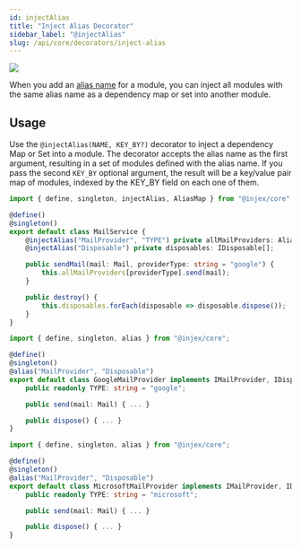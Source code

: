 ```yaml
---
id: injectAlias
title: "Inject Alias Decorator"
sidebar_label: "@injectAlias"
slug: /api/core/decorators/inject-alias
---
```


<img className="decorator-badge" src="https://img.shields.io/badge/Type-Property%20Decorator-orange?style=for-the-badge" />

When you add an [alias name](/docs/api/core/decorators/alias) for a module, you can inject all modules with the same alias name as a dependency map or set into another module.

## Usage

Use the `@injectAlias(NAME, KEY_BY?)` decorator to inject a dependency Map or Set into a module. The decorator accepts the alias name as the first argument, resulting in a set of modules defined with the alias name. 
If you pass the second `KEY_BY` optional argument, the result will be a key/value pair map of modules, indexed by the KEY_BY field on each one of them.

```ts {6-7,10,14}
import { define, singleton, injectAlias, AliasMap } from "@injex/core";

@define()
@singleton()
export default class MailService {
    @injectAlias("MailProvider", "TYPE") private allMailProviders: AliasMap<string, IMailProvider>;
    @injectAlias("Disposable") private disposables: IDisposable[];

    public sendMail(mail: Mail, providerType: string = "google") {
        this.allMailProviders[providerType].send(mail);
    }

    public destroy() {
        this.disposables.forEach(disposable => disposable.dispose());
    }
}
```

```ts {5,7} title="googleMailProvider.ts"
import { define, singleton, alias } from "@injex/core";

@define()
@singleton()
@alias("MailProvider", "Disposable")
export default class GoogleMailProvider implements IMailProvider, IDisposable {
    public readonly TYPE: string = "google";

    public send(mail: Mail) { ... }

    public dispose() { ... }
}
```

```ts {5,7} title="microsoftMailProvider.ts"
import { define, singleton, alias } from "@injex/core";

@define()
@singleton()
@alias("MailProvider", "Disposable")
export default class MicrosoftMailProvider implements IMailProvider, IDisposable {
    public readonly TYPE: string = "microsoft";

    public send(mail: Mail) { ... }

    public dispose() { ... }
}
```